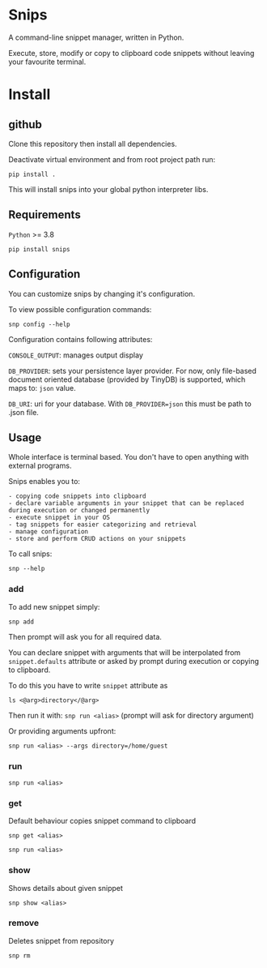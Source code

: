 # Snips

A command-line snippet manager, written in Python.

Execute, store, modify or copy to clipboard code snippets without leaving your favourite terminal.

# Install

## github

Clone this repository then install all dependencies.

Deactivate virtual environment and from root project path run:

`pip install .`

This will install snips into your global python interpreter libs.

## Requirements

`Python` >= 3.8

`pip install snips`

## Configuration

You can customize snips by changing it's configuration. 

To view possible configuration commands:

`snp config --help`

Configuration contains following attributes:

`CONSOLE_OUTPUT`: manages output display

`DB_PROVIDER`: sets your persistence layer provider.
For now, only file-based document oriented database (provided by TinyDB) is supported, which maps to: `json` value.

`DB_URI`: uri for your database. With `DB_PROVIDER=json` this must be path to .json file.



## Usage

Whole interface is terminal based. You don't have to open anything with external programs.

Snips enables you to:
    
    - copying code snippets into clipboard
    - declare variable arguments in your snippet that can be replaced during execution or changed permanently
    - execute snippet in your OS
    - tag snippets for easier categorizing and retrieval
    - manage configuration
    - store and perform CRUD actions on your snippets
        
To call snips:

`snp --help`



### add

To add new snippet simply:

`snp add`

Then prompt will ask you for all required data.

You can declare snippet with arguments that will be interpolated from  `snippet.defaults` attribute or asked by prompt during execution or copying to clipboard. 

To do this you have to write `snippet` attribute as

`ls <@arg>directory</@arg>`

Then run it with:
`snp run <alias>` (prompt will ask for directory argument)

Or providing arguments upfront:

`snp run <alias> --args directory=/home/guest`



### run


`snp run <alias>`


### get

Default behaviour copies snippet command to clipboard

`snp get <alias>`


`snp run <alias>`

### show

Shows details about given snippet

`snp show <alias>`

### remove

Deletes snippet from repository

`snp rm `






